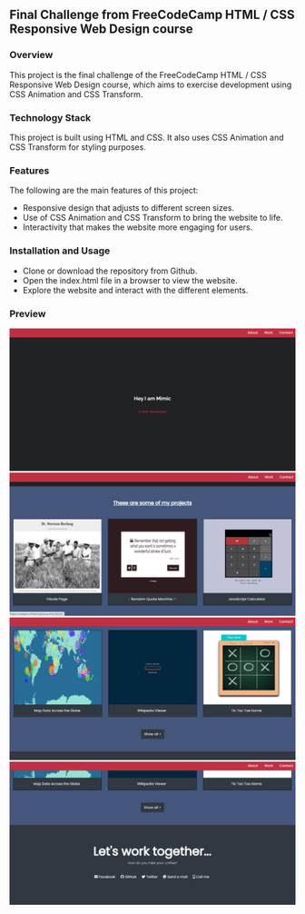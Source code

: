 ## Final Challenge from FreeCodeCamp HTML / CSS Responsive Web Design course

### Overview
This project is the final challenge of the FreeCodeCamp HTML / CSS Responsive Web Design course, which aims to exercise development using CSS Animation and CSS Transform.

### Technology Stack
This project is built using HTML and CSS. It also uses CSS Animation and CSS Transform for styling purposes.

### Features
The following are the main features of this project:

- Responsive design that adjusts to different screen sizes.
- Use of CSS Animation and CSS Transform to bring the website to life.
- Interactivity that makes the website more engaging for users.

### Installation and Usage
- Clone or download the repository from Github.
- Open the index.html file in a browser to view the website.
- Explore the website and interact with the different elements.

### Preview
<img src="https://github.com/pollyminatel/FreeCodeCamp-ResponsiveWebDesign-PersonalPortfolioWebpage/blob/main/screenshot1.png"/>
<img src="https://github.com/pollyminatel/FreeCodeCamp-ResponsiveWebDesign-PersonalPortfolioWebpage/blob/main/screenshot2.png"/>
<img src="https://github.com/pollyminatel/FreeCodeCamp-ResponsiveWebDesign-PersonalPortfolioWebpage/blob/main/screenshot3.png"/>
<img src="https://github.com/pollyminatel/FreeCodeCamp-ResponsiveWebDesign-PersonalPortfolioWebpage/blob/main/screenshot4.png"/>
